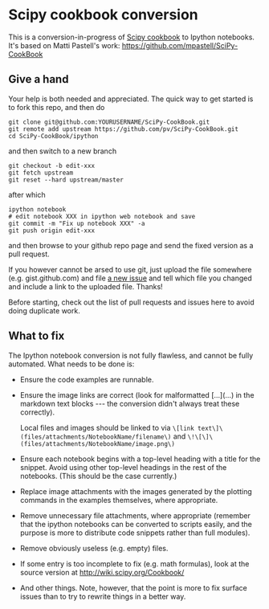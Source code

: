 Scipy cookbook conversion
=========================

This is a conversion-in-progress of [Scipy
cookbook](http://wiki.scipy.org/Cookbook/) to Ipython notebooks. It's based on
Matti Pastell's work: https://github.com/mpastell/SciPy-CookBook

Give a hand
-----------

Your help is both needed and appreciated. The quick way to get started is to
fork this repo, and then do

    git clone git@github.com:YOURUSERNAME/SciPy-CookBook.git
    git remote add upstream https://github.com/pv/SciPy-CookBook.git
    cd SciPy-CookBook/ipython

and then switch to a new branch

    git checkout -b edit-xxx
    git fetch upstream
    git reset --hard upstream/master

after which

    ipython notebook
    # edit notebook XXX in ipython web notebook and save
    git commit -m "Fix up notebook XXX" -a
    git push origin edit-xxx

and then browse to your github repo page and send the fixed version as a pull
request.

If you however cannot be arsed to use git, just upload the file somewhere (e.g.
gist.github.com) and file [a new
issue](https://github.com/pv/SciPy-CookBook/issues) and tell which file you
changed and include a link to the uploaded file. Thanks!

Before starting, check out the list of pull requests and issues here to avoid
doing duplicate work.

What to fix
-----------

The Ipython notebook conversion is not fully flawless, and cannot be fully
automated. What needs to be done is:

- Ensure the code examples are runnable.

- Ensure the image links are correct (look for malformatted \[...\]\(...\) in
  the markdown text blocks --- the conversion didn't always treat these
  correctly).

  Local files and images should be linked to via
  `\[link text\]\(files/attachments/NotebookName/filename\)` and
  `\!\[\]\(files/attachments/NotebookName/image.png\)`

- Ensure each notebook begins with a top-level heading with a title for the
  snippet.  Avoid using other top-level headings in the rest of the notebooks.
  (This should be the case currently.)

- Replace image attachments with the images generated by the plotting commands
  in the examples themselves, where appropriate.

- Remove unnecessary file attachments, where appropriate (remember that the
  ipython notebooks can be converted to scripts easily, and the purpose is more
  to distribute code snippets rather than full modules).

- Remove obviously useless (e.g. empty) files.

- If some entry is too incomplete to fix (e.g. math formulas), look at the
  source version at http://wiki.scipy.org/Cookbook/

- And other things. Note, however, that the point is more to fix surface issues
  than to try to rewrite things in a better way.

